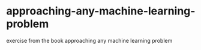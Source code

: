 # approaching-any-machine-learning-problem
exercise from the book approaching any machine learning problem
